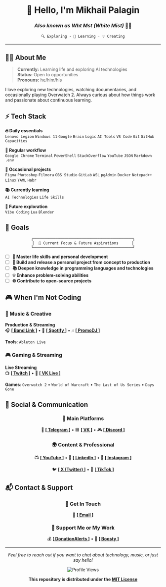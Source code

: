 <div align="center">

# 👋 Hello, I'm Mikhail Palagin
### *Also known as Wht Mst (White Mist)* 😶‍🌫️

```
🔍 Exploring · 🤖 Learning · 💡 Creating
```

</div>

---

## 🧑‍💻 About Me

> **Currently:** Learning life and exploring AI technologies  
> **Status:** Open to opportunities  
> **Pronouns:** he/him/his  

I love exploring new technologies, watching documentaries, and occasionally playing Overwatch 2. Always curious about how things work and passionate about continuous learning.

## ⚡ Tech Stack

**🔥 Daily essentials**  
`Lenovo Legion` `Windows 11` `Google` `Brain` `Logic` `AI Tools` `VS Code` `Git` `GitHub` `Capacities`

**💼 Regular workflow**  
`Google Chrome` `Terminal` `PowerShell` `StackOverflow` `YouTube` `JSON` `Markdown` `.env`

**🎨 Occasional projects**  
`Figma` `Photoshop` `Filmora` `OBS Studio` `GitLab` `WSL` `pgAdmin` `Docker` `Notepad++` `Linux` `YAML` `Habr`

**📚 Currently learning**  
`AI Technologies` `Life Skills`

**🎯 Future exploration**  
`Vibe Coding` `Lua` `Blender`

## 🎯 Goals

<div align="center">

```ascii
┌─────────────────────────────────────────────┐
│  🎯 Current Focus & Future Aspirations      │
└─────────────────────────────────────────────┘
```

</div>

- [ ] **🧠 Master life skills and personal development**
- [ ] **🚀 Build and release a personal project from concept to production**
- [ ] **📚 Deepen knowledge in programming languages and technologies**
- [ ] **💡 Enhance problem-solving abilities**
- [ ] **🌐 Contribute to open-source projects**

## 🎮 When I'm Not Coding

### 🎵 Music & Creative
**Production & Streaming**  
🎧 [**[ Band Link ]**](https://band.link/whtmst) • 🎵 [**[ Spotify ]**](https://open.spotify.com/artist/23j0hFXACCWZWRn1bCWydj) • 🎶 [**[ PromoDJ ]**](https://promodj.com/whtmst)

**Tools**: `Ableton Live`

### 🎮 Gaming & Streaming  
**Live Streaming**  
📺 [**[ Twitch ]**](https://www.twitch.tv/whtmst) • 🔴 [**[ VK Live ]**](https://live.vkvideo.ru/whtmst)

**Games**: `Overwatch 2` • `World of Warcraft` • `The Last of Us Series` • `Days Gone`

## 💬 Social & Communication

<div align="center">

### **📱 Main Platforms**

💬 [**[ Telegram ]**](https://t.me/wht_mst_hub) • 🟦 [**[ VK ]**](https://vk.com/whtmst) • 🎮 [**[ Discord ]**](https://discord.com/invite/23Nv2BbHFV)

### **🌍 Content & Professional**

📺 [**[ YouTube ]**](https://www.youtube.com/@whtmst) • 💼 [**[ LinkedIn ]**](https://www.linkedin.com/in/whtmst/) • 📸 [**[ Instagram ]**](https://www.instagram.com/wht_mst/)

🐦 [**[ X (Twitter) ]**](https://x.com/whtmst) • 🎵 [**[ TikTok ]**](https://www.tiktok.com/@whtmst)

</div>

## 📬 Contact & Support

<div align="center">

### **💌 Get In Touch**
📧 [**[ Email ]**](mailto:wht.mst.official@gmail.com)

### **💝 Support Me or My Work**
💰 [**[ DonationAlerts ]**](https://www.donationalerts.com/r/whtmst) • 🚀 [**[ Boosty ]**](https://boosty.to/whtmst)

</div>

---

<div align="center">

*Feel free to reach out if you want to chat about technology, music, or just say hello!*

![Profile Views](https://komarev.com/ghpvc/?username=whtmst&label=Profile%20Views&style=for-the-badge&color=4FC3F7)

**This repository is distributed under the [MIT License](LICENSE)**

</div>